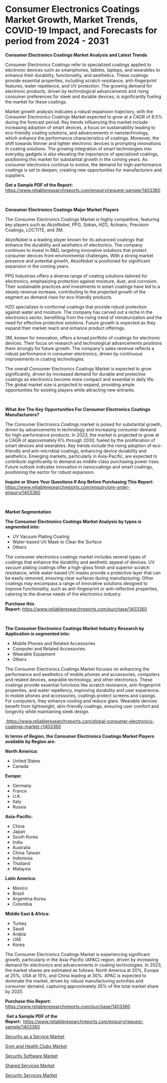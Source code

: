 <p><h1>Consumer Electronics Coatings Market Growth, Market Trends, COVID-19 Impact, and Forecasts for period from 2024 - 2031</h1></p><p><strong>Consumer Electronics Coatings Market Analysis and Latest Trends</strong></p>
<p><p>Consumer Electronics Coatings refer to specialized coatings applied to electronic devices such as smartphones, tablets, laptops, and wearables to enhance their durability, functionality, and aesthetics. These coatings provide essential properties, including scratch resistance, anti-fingerprint features, water repellence, and UV protection. The growing demand for electronic products, driven by technological advancements and rising consumer preferences for sleek and durable devices, is significantly fueling the market for these coatings.</p><p>Market growth analysis indicates a robust expansion trajectory, with the Consumer Electronics Coatings Market expected to grow at a CAGR of 8.5% during the forecast period. Key trends influencing this market include increasing adoption of smart devices, a focus on sustainability leading to eco-friendly coating solutions, and advancements in nanotechnology, which enhance the performance characteristics of coatings. Moreover, the shift towards thinner and lighter electronic devices is prompting innovations in coating solutions. The growing integration of smart technologies into everyday gadgets is also elevating the importance of specialized coatings, positioning this market for substantial growth in the coming years. As consumer electronics continue to evolve, the demand for high-performance coatings is set to deepen, creating new opportunities for manufacturers and suppliers.</p></p>
<p><strong>Get a Sample PDF of the Report:&nbsp;</strong> <a href="https://www.reliableresearchreports.com/enquiry/request-sample/1403360?utm_campaign=1621&utm_medium=2&utm_source=Github&utm_content=ia&utm_term=23102024&utm_id=consumer-electronics-coatings">https://www.reliableresearchreports.com/enquiry/request-sample/1403360</a></p>
<p>&nbsp;</p>
<p><strong>Consumer Electronics Coatings Major Market Players</strong></p>
<p><p>The Consumer Electronics Coatings Market is highly competitive, featuring key players such as AkzoNobel, PPG, Sokan, HZO, Actnano, Precision Coatings, LOCTITE, and 3M. </p><p>AkzoNobel is a leading player known for its advanced coatings that enhance the durability and aesthetics of electronics. The company continues to invest in R&D, targeting innovative solutions that protect consumer devices from environmental challenges. With a strong market presence and potential growth, AkzoNobel is positioned for significant expansion in the coming years.</p><p>PPG Industries offers a diverse range of coating solutions tailored for electronics, emphasizing protection against moisture, dust, and corrosion. Their sustainable practices and investments in smart coatings have led to a steady revenue increase, contributing to the projected growth of the segment as demand rises for eco-friendly products. </p><p>HZO specializes in conformal coatings that provide robust protection against water and moisture. The company has carved out a niche in the electronics sector, benefiting from the rising trend of miniaturization and the need for effective protective solutions. Future growth is expected as they expand their market reach and enhance product offerings.</p><p>3M, known for innovation, offers a broad portfolio of coatings for electronic devices. Their focus on research and technological advancements positions them strongly for future growth. The company's sales revenue reflects a robust performance in consumer electronics, driven by continuous improvements in coating technologies.</p><p>The overall Consumer Electronics Coatings Market is expected to grow significantly, driven by increased demand for durable and protective coatings as electronics become more compact and essential in daily life. The global market size is projected to expand, providing ample opportunities for existing players while attracting new entrants.</p></p>
<p>&nbsp;</p>
<p><strong>What Are The Key Opportunities For Consumer Electronics Coatings Manufacturers?</strong></p>
<p><p>The Consumer Electronics Coatings market is poised for substantial growth, driven by advancements in technology and increasing consumer demand for high-performance products. In 2023, the market is projected to grow at a CAGR of approximately 6% through 2030, fueled by the proliferation of smart devices and wearables. Key trends include the rising adoption of eco-friendly and anti-microbial coatings, enhancing device durability and aesthetics. Emerging markets, particularly in Asia-Pacific, are expected to contribute significantly to demand as middle-class purchasing power rises. Future outlook indicates innovation in nanocoatings and smart coatings, positioning the sector for robust expansion.</p></p>
<p><strong>Inquire or Share Your Questions If Any Before Purchasing This Report:</strong> <a href="https://www.reliableresearchreports.com/enquiry/pre-order-enquiry/1403360?utm_campaign=1621&utm_medium=2&utm_source=Github&utm_content=ia&utm_term=23102024&utm_id=consumer-electronics-coatings">https://www.reliableresearchreports.com/enquiry/pre-order-enquiry/1403360</a></p>
<p>&nbsp;</p>
<p><strong>Market Segmentation</strong></p>
<p><strong>The Consumer Electronics Coatings Market Analysis by types is segmented into:</strong></p>
<p><ul><li>UV Vacuum Plating Coating</li><li>Water-based UV Mask to Clear the Surface</li><li>Others</li></ul></p>
<p><p>The consumer electronics coatings market includes several types of coatings that enhance the durability and aesthetic appeal of devices. UV vacuum plating coatings offer a high-gloss finish and superior scratch resistance, while water-based UV masks provide a protective layer that can be easily removed, ensuring clear surfaces during manufacturing. Other coatings may encompass a range of innovative solutions designed to improve functionality, such as anti-fingerprint or anti-reflective properties, catering to the diverse needs of the electronics industry.</p></p>
<p><strong>Purchase this Report:&nbsp;</strong><a href="https://www.reliableresearchreports.com/purchase/1403360?utm_campaign=1621&utm_medium=2&utm_source=Github&utm_content=ia&utm_term=23102024&utm_id=consumer-electronics-coatings">https://www.reliableresearchreports.com/purchase/1403360</a></p>
<p>&nbsp;</p>
<p><strong>The Consumer Electronics Coatings Market Industry Research by Application is segmented into:</strong></p>
<p><ul><li>Mobile Phones and Related Accessories</li><li>Computer and Related Accessories</li><li>Wearable Equipment</li><li>Others</li></ul></p>
<p><p>The Consumer Electronics Coatings Market focuses on enhancing the performance and aesthetics of mobile phones and accessories, computers and related devices, wearable technology, and other electronics. These coatings provide essential functions like scratch resistance, anti-fingerprint properties, and water repellency, improving durability and user experience. In mobile phones and accessories, coatings protect screens and casings. For computers, they enhance cooling and reduce glare. Wearable devices benefit from lightweight, skin-friendly coatings, ensuring user comfort and longevity while maintaining sleek design.</p></p>
<p><a href="https://www.reliableresearchreports.com/global-consumer-electronics-coatings-market-r1403360?utm_campaign=1621&utm_medium=2&utm_source=Github&utm_content=ia&utm_term=23102024&utm_id=consumer-electronics-coatings">&nbsp;https://www.reliableresearchreports.com/global-consumer-electronics-coatings-market-r1403360</a></p>
<p><strong>In terms of Region, the Consumer Electronics Coatings Market Players available by Region are:</strong></p>
<p>
    <p> <strong> North America: </strong>
        <ul>
            <li>United States</li>
            <li>Canada</li>
        </ul>
        </p> 
    <p> <strong> Europe: </strong>
        <ul>
            <li>Germany</li>
            <li>France</li>
            <li>U.K.</li>
            <li>Italy</li>
            <li>Russia</li>
        </ul>
        </p> 
    <p> <strong> Asia-Pacific: </strong>
        <ul>
            <li>China</li>
            <li>Japan</li>
            <li>South Korea</li>
            <li>India</li>
            <li>Australia</li>
            <li>China Taiwan</li>
            <li>Indonesia</li>
            <li>Thailand</li>
            <li>Malaysia</li>
        </ul>
        </p> 
    <p> <strong> Latin America: </strong>
        <ul>
            <li>Mexico</li>
            <li>Brazil</li>
            <li>Argentina Korea</li>
            <li>Colombia</li>
        </ul>
        </p> 
    <p> <strong> Middle East & Africa: </strong>
        <ul>
            <li>Turkey</li>
            <li>Saudi</li>
            <li>Arabia</li>
            <li>UAE</li>
            <li>Korea</li>
        </ul>
    </p>
    </p>
<p><p>The Consumer Electronics Coatings Market is experiencing significant growth, particularly in the Asia-Pacific (APAC) region, driven by increasing demand for electronics and advancements in coating technologies. In 2023, the market shares are estimated as follows: North America at 20%, Europe at 25%, USA at 15%, and China leading at 30%. APAC is expected to dominate the market, driven by robust manufacturing activities and consumer demand, capturing approximately 35% of the total market share by 2025.</p></p>
<p><strong>Purchase this Report: </strong><a href="https://www.reliableresearchreports.com/purchase/1403360?utm_campaign=1621&utm_medium=2&utm_source=Github&utm_content=ia&utm_term=23102024&utm_id=consumer-electronics-coatings">https://www.reliableresearchreports.com/purchase/1403360</a></p>
<p>&nbsp;<strong>Get a Sample PDF of the Report:&nbsp;&nbsp;</strong><a href="https://www.reliableresearchreports.com/enquiry/request-sample/1403360?utm_campaign=1621&utm_medium=2&utm_source=Github&utm_content=ia&utm_term=23102024&utm_id=consumer-electronics-coatings">https://www.reliableresearchreports.com/enquiry/request-sample/1403360</a></p>
<p><strong></strong></p>
<p><p><a href="https://www.linkedin.com/pulse/insights-security-service-industry-market-financial-status-4g1dc?utm_campaign=1621&utm_medium=2&utm_source=Github&utm_content=ia&utm_term=23102024&utm_id=consumer-electronics-coatings">Security as a Service Market</a></p><p><a href="https://www.linkedin.com/pulse/gym-health-clubs-market-size-growth-trends-statistics-vtplc?utm_campaign=1621&utm_medium=2&utm_source=Github&utm_content=ia&utm_term=23102024&utm_id=consumer-electronics-coatings">Gym and Health Clubs Market</a></p><p><a href="https://www.linkedin.com/pulse/future-innovation-global-security-software-market-growth-hyukc?utm_campaign=1621&utm_medium=2&utm_source=Github&utm_content=ia&utm_term=23102024&utm_id=consumer-electronics-coatings">Security Software Market</a></p><p><a href="https://www.linkedin.com/pulse/strategic-roadmap-global-shared-services-market-insights-i6efc?utm_campaign=1621&utm_medium=2&utm_source=Github&utm_content=ia&utm_term=23102024&utm_id=consumer-electronics-coatings">Shared Services Market</a></p><p><a href="https://www.linkedin.com/pulse/security-services-market-global-insights-regional-analysis-ff77c?utm_campaign=1621&utm_medium=2&utm_source=Github&utm_content=ia&utm_term=23102024&utm_id=consumer-electronics-coatings">Security Services Market</a></p></p>